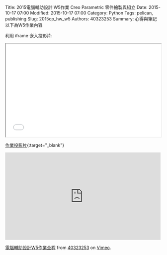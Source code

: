 Title: 2015電腦輔助設計 W5作業  Creo Parametric 零件繪製與組立
Date: 2015-10-17 07:00
Modified: 2015-10-17 07:00
Category: Python
Tags: pelican, publishing
Slug: 2015cp_hw_w5
Authors: 40323253
Summary: 心得與筆記
以下為W5作業內容

利用 iframe 嵌入投影片:

<iframe src="simplest5.html" width="500" height="300"></iframe>

[作業投影片](simplest5.html){:target="_blank"}

<iframe src="https://player.vimeo.com/video/142718369" width="500" height="281" frameborder="0" webkitallowfullscreen mozallowfullscreen allowfullscreen></iframe> <p><a href="https://vimeo.com/142718369">電腦輔助設計W5作業全程</a> from <a href="https://vimeo.com/user44939680">40323253</a> on <a href="https://vimeo.com">Vimeo</a>.</p>

